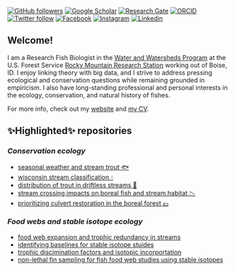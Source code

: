 
<!--
**bmait101/bmait101** is a ✨ _special_ ✨ repository because its `README.md` (this file) appears on your GitHub profile.
-->

[![GitHub followers](https://img.shields.io/github/followers/bmait101?label=Follow&style=flat-square&logo=github&logoColor=white&colorB=0C0504)](https://github.com/login?return_to=%2Fbmait101)
[![Google Scholar](https://img.shields.io/badge/-Google%20Scholar-blue.svg?style=flat-square&logo=googlescholar&logoColor=white&colorB=2E7DEF&labelColor=2ECFEF)](https://scholar.google.ca/citations?hl=en&user=tGn-FzAAAAAJ&view_op=list_works&sortby=pubdate)
[![Research Gate](https://img.shields.io/badge/-Research%20Gate-green.svg?style=flat-square&logo=researchgate&logoColor=white&colorB=616161&labelColor=00BFA5)](https://www.researchgate.net/profile/Bryan-Maitland)
[![ORCID](https://img.shields.io/badge/-ORCID-green.svg?style=flat-square&logo=orcid&logoColor=white&colorB=71DA0E&labelColor=0EDA11)](https://orcid.org/0000-0002-4491-5064)
[![Twitter follow](https://img.shields.io/twitter/follow/BryanMaitland?label=%20%40BryanMaitland&style=flat-square&labelColor=2E7DEF&logo=twitter&logoColor=white&colorB=0D47A1)](https://twitter.com/BryanMaitland)
[![Facebook](https://img.shields.io/badge/-Facebook-blue.svg?style=flat-square&logo=facebook&logoColor=white&colorB=0E55DA&labelColor=210EDA)](https://www.facebook.com/bryan.maitland)
[![Instagram](https://img.shields.io/badge/-Instagram-red.svg?style=flat-square&logo=instagram&logoColor=white&colorB=C41230&labelColor=BA22F7)](https://www.instagram.com/bryan.maitland/)
[![Linkedin](https://img.shields.io/badge/-Linkedin-blue.svg?style=flat-square&logo=linkedin&logoColor=white&colorB=0E55DA&labelColor=210EDA)](https://www.linkedin.com/in/bryan-maitland-b8b04522b/)


## Welcome!

I am a Research Fish Biologist in the [Water and Watersheds Program](https://www.fs.usda.gov/research/rmrs/programs/waterwatersheds) at the U.S. Forest Service [Rocky Mountain Research Station](https://www.fs.usda.gov/research/rmrs) working out of Boise, ID. I enjoy linking theory with big data, and I strive to address pressing ecological and conservation questions while remaining grounded in empiricism. I also have long-standing professional and personal interests in the ecology, conservation, and natural history of fishes. 

For more info, check out my [website](https://bryan-m-maitland.netlify.app/) and [my CV](https://bryan-m-maitland.netlify.app/uploads/cv.pdf). 


## ✨Highlighted✨ repositories


### _Conservation ecology_

- [seasonal weather and stream trout 🐟](https://github.com/bmait101/swass)
- [wisconsin stream classification 💧](https://github.com/bmait101/wi-stream-class)
- [distribution of trout in driftless streams 🎣](https://github.com/bmait101/driftless-trout-presence)
- [stream crossing impacts on boreal fish and stream habitat 📉](https://github.com/bmait101/culverts-and-boreal-stream-fish)
- [prioritizing culvert restoration in the boreal forest 💶](https://github.com/bmait101/culvert-restoration-prioritization)


### _Food webs and stable isotope ecology_

- [food web expansion and trophic redundancy in streams](https://github.com/bmait101/trophic-expansion)
- [identifying baselines for stable isotope stuides](https://github.com/bmait101/baseline-sia-proxies)
- [trophic discimination factors and isotopic incorportation ](https://github.com/bmait101/isotopic-discrimination-incorporation)
- [non-lethal fin sampling for fish food web studies using stable isotopes](https://github.com/bmait101/non-lethal-fin-models)



